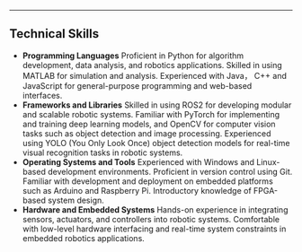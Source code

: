 ---
## Technical Skills

- **Programming Languages**  Proficient in Python for algorithm development, data analysis, and robotics applications. Skilled in using MATLAB for simulation and analysis. Experienced with Java， C++ and JavaScript for general-purpose programming and web-based interfaces.
- **Frameworks and Libraries**  Skilled in using ROS2 for developing modular and scalable robotic systems. Familiar with PyTorch for implementing and training deep learning models, and OpenCV for computer vision tasks such as object detection and image processing. Experienced using YOLO (You Only Look Once) object detection models for real-time visual recognition tasks in robotic systems.
- **Operating Systems and Tools**  Experienced with Windows and Linux-based development environments. Proficient in version control using Git. Familiar with development and deployment on embedded platforms such as Arduino and Raspberry Pi. Introductory knowledge of FPGA-based system design.
- **Hardware and Embedded Systems**  Hands-on experience in integrating sensors, actuators, and controllers into robotic systems. Comfortable with low-level hardware interfacing and real-time system constraints in embedded robotics applications.

